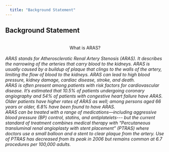 ```yaml
---
  title: "Background Statement"
---
```


##  Background Statement
<br>
<center>What is ARAS?</center>
<br>
<i>ARAS stands for Atherosclerotic Renal Artery Stenosis (ARAS). It describes the narrowing of the arteries that carry blood to the kidneys. ARAS is usually caused by a buildup of plaque that clings to the walls of the artery, limiting the flow of blood to the kidneys. ARAS can lead to high blood pressure, kidney damage, cardiac disease, stroke, and death.<br>ARAS is often present among patients with risk factors for cardiovascular disease. It’s estimated that 10.5% of patients undergoing coronary angiography and 54% of patients with congestive heart failure have ARAS. Older patients have higher rates of ARAS as well; among persons aged 66 years or older, 6.8% have been found to have ARAS.<br>ARAS can be treated with a range of medications—including aggressive blood pressure (BP) control, statins, and antiplatelets--- but the current standard of treatment combines medical therapy with “Percutaneous transluminal renal angioplasty with stent placement” (PTRAS) where doctors use a small balloon and a stent to clear plaque from the artery. Use of PTRAS has decreased from its peak in 2006 but remains common at 6.7 procedures per 100,000 adults.</i>

